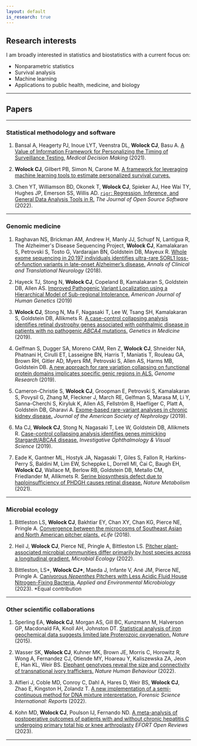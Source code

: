 ```yaml
---
layout: default
is_research: true
---
```


## Research interests
I am broadly interested in statistics and biostatistics with a current focus on:
* Nonparametric statistics
* Survival analysis
* Machine learning
* Applications to public health, medicine, and biology

---

## Papers

---

### Statistical methodology and software

1. Bansal A, Heagerty PJ, Inoue LYT, Veenstra DL, **Wolock CJ**, Basu A. [A Value of Information Framework for Personalizing the Timing of Surveillance Testing.](https://journals.sagepub.com/doi/abs/10.1177/0272989X211049213) *Medical Decision Making* (2021). 

2. **Wolock CJ**, Gilbert PB, Simon N, Carone M. [A framework for leveraging machine learning tools to estimate personalized survival curves.](https://arxiv.org/abs/2211.03031)

3. Chen YT, Williamson BD, Okonek T, **Wolock CJ**, Spieker AJ, Hee Wai TY, Hughes JP, Emerson SS, Willis AD. [`rigr`: Regression, Inference, and General Data Analysis Tools in R.](https://joss.theoj.org/papers/10.21105/joss.04847) *The Journal of Open Source Software* (2022). 

---

### Genomic medicine

1. Raghavan NS, Brickman AM, Andrew H, Manly JJ, Schupf N, Lantigua R, The Alzheimer's Disease Sequencing Project, **Wolock CJ**, Kamalakaran S, Petrovski S, Tosto G, Vardarajan BN, Goldstein DB, Mayeux R. [Whole exome sequencing in 20,197 individuals identifies ultra-rare SORL1 loss-of-function variants in late-onset Alzheimer’s disease.](https://www.ncbi.nlm.nih.gov/pmc/articles/PMC6043775/) *Annals of Clinical and Translational Neurology* (2018).

2. Hayeck TJ, Stong N, **Wolock CJ**, Copeland B, Kamalakaran S, Goldstein DB, Allen AS. [Improved Pathogenic Variant Localization using a Hierarchical Model of Sub-regional Intolerance.](https://www.sciencedirect.com/science/article/pii/S0002929718305032) *American Journal of Human Genetics* (2019)

3. **Wolock CJ**, Stong N, Ma F, Nagasaki T, Lee W, Tsang SH, Kamalakaran S, Goldstein DB, Allikmets R. [A case-control collapsing analysis identifies retinal dystrophy genes associated with ophthalmic disease in patients with no pathogenic *ABCA4* mutations.](https://www.nature.com/articles/s41436-019-0495-0) *Genetics in Medicine* (2019). 

4. Gelfman S, Dugger SA, Moreno CAM, Ren Z, **Wolock CJ**, Shneider NA, Phatnani H, Cirulli ET, Lasseigne BN, Harris T, Maniatis T, Rouleau GA, Brown RH, Gitler AD, Myers RM, Petrovski S, Allen AS, Harms MB, Goldstein DB. [A new approach for rare variation collapsing on functional protein domains implicates specific genic regions in ALS.](https://pubmed.ncbi.nlm.nih.gov/30940688/) *Genome Research* (2019). 

5. Cameron-Christie S, **Wolock CJ**, Groopman E, Petrovski S, Kamalakaran S, Povysil G, Zhang M, Fleckner J, March RE, Gelfman S, Marasa M, Li Y, Sanna-Cherchi S, Kiryluk K, Allen AS, Fellström B, Haefliger C, Platt A, Goldstein DB, Gharavi A. [Exome-based rare-variant analyses in chronic kidney disease.](https://jasn.asnjournals.org/content/30/6/1109) *Journal of the American Society of Nephrology* (2019).

6. Ma CJ, **Wolock CJ**, Stong N, Nagasaki T, Lee W, Goldstein DB, Allikmets R. [Case-control collapsing analysis identifies genes mimicking Stargardt/ABCA4 disease.](https://iovs.arvojournals.org/article.aspx?articleid=2742934) *Investigative Ophthalmology & Visual Science* (2019).

7. Eade K, Gantner ML, Hostyk JA, Nagasaki T, Giles S, Fallon R, Harkins-Perry S, Baldini M, Lim EW, Scheppke L, Dorrell MI, Cai C, Baugh EH, **Wolock CJ**, Wallace M, Berlow RB, Goldstein DB, Metallo CM, Friedlander M, Allikmets R. [Serine biosynthesis defect due to haploinsufficiency of PHDGH causes retinal disease.](https://www.nature.com/articles/s42255-021-00361-3) *Nature Metabolism* (2021). 

---

### Microbial ecology

1. Bittleston LS, **Wolock CJ**, Bakhtiar EY, Chan XY, Chan KG, Pierce NE, Pringle A. [Convergence between the microcosms of Southeast Asian and North American pitcher plants.](https://elifesciences.org/articles/36741) *eLife* (2018). 

2. Heil J, **Wolock CJ**, Pierce NE, Pringle A, Bittleston LS. [Pitcher plant-associated microbial communities differ primarily by host species across a longitudinal gradient.](https://sfamjournals.onlinelibrary.wiley.com/doi/10.1111/1462-2920.15993) *Microbial Ecology* (2022). 

3. Bittleston, LS\*, **Wolock CJ\***, Maeda J, Infante V, Ané JM, Pierce NE, Pringle A. [Canivorous *Nepenthes* Pitchers with Less Acidic Fluid House Nitrogen-Fixing Bacteria.](https://journals.asm.org/doi/10.1128/aem.00812-23) *Applied and Environmental Microbiology* (2023). \*Equal contribution

---

### Other scientific collaborations


1. Sperling EA, **Wolock CJ**, Morgan AS, Gill BC, Kunzmann M, Halverson GP, Macdonald FA, Knoll AH, Johnston DT. [Statistical analysis of iron geochemical data suggests limited late Proterozoic oxygenation.](https://www.nature.com/articles/nature14589) *Nature* (2015).

2. Wasser SK, **Wolock CJ**, Kuhner MK, Brown JE, Morris C, Horowitz R, Wong A, Fernandez CJ, Otiende MY, Hoareau Y, Kaliszewska ZA, Jeon E, Han KL, Weir BS. [Elephant genotypes reveal the size and connectivity of transnational ivory traffickers.](https://www.nature.com/articles/s41562-021-01267-6) *Nature Human Behaviour* (2022). 

3. Alfieri J, Coble MD, Conroy C, Dahl A, Hares D, Weir BS, **Wolock CJ**, Zhao E, Kingston H, Zolandz T. [A new implementation of a semi-continuous method for DNA mixture interpretation.](https://doi.org/10.1016/j.fsir.2022.100281) *Forensic Science International: Reports* (2022). 

4. Kohn MD, **Wolock CJ**, Poulson IJ, Fernando ND. [A meta-analysis of postoperative outcomes of patients with and without chronic hepatitis C undergoing primary total hip or knee arthroplasty](https://eor.bioscientifica.com/view/journals/eor/8/4/EOR-22-0117.xml) *EFORT Open Reviews* (2023).

---
